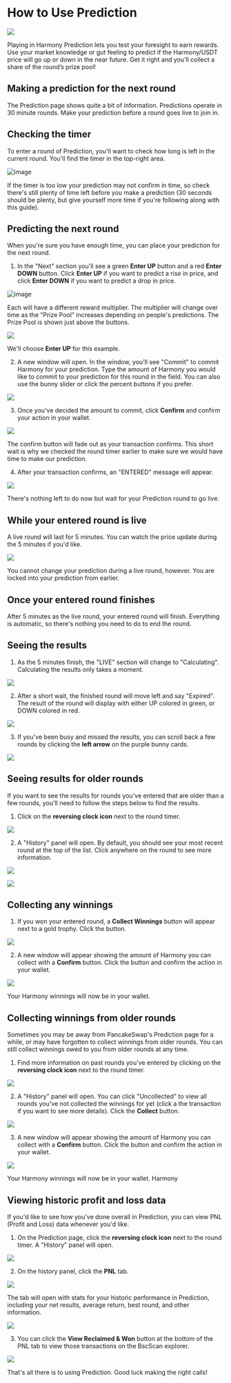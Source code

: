 # How to Use Prediction

![](./.gitbook/assets/docs-masthead-4-.png)

Playing in Harmony Prediction lets you test your foresight to earn rewards. Use your market knowledge or gut feeling to predict if the Harmony/USDT price will go up or down in the near future. Get it right and you’ll collect a share of the round’s prize pool!

## Making a prediction for the next round

The Prediction page shows quite a bit of information. Predictions operate in 30 minute rounds. Make your prediction before a round goes live to join in.

## Checking the timer

To enter a round of Prediction, you'll want to check how long is left in the current round. You'll find the timer in the top-right area.

![image](https://user-images.githubusercontent.com/33264364/133521559-3266c591-43a3-4979-8fc7-0fc871c27d73.png)

If the timer is too low your prediction may not confirm in time, so check there's still plenty of time left before you make a prediction \(30 seconds should be plenty, but give yourself more time if you're following along with this guide\).

## Predicting the next round

When you're sure you have enough time, you can place your prediction for the next round.

1. In the "Next" section you'll see a green **Enter UP** button and a red **Enter DOWN** button. Click **Enter UP** if you want to predict a rise in price, and click **Enter DOWN** if you want to predict a drop in price.

![image](https://user-images.githubusercontent.com/33264364/133521966-4411aff1-2e12-4f9b-8420-385010210d2d.png)

Each will have a different reward multiplier. The multiplier will change over time as the "Prize Pool" increases depending on people's predictions. The Prize Pool is shown just above the buttons.

![](./.gitbook/assets/image%20%28165%29.png)

We'll choose **Enter UP** for this example.

2. A new window will open. In the window, you'll see "Commit" to commit Harmony for your prediction. Type the amount of Harmony you would like to commit to your prediction for this round in the field. You can also use the bunny slider or click the percent buttons if you prefer.

![](./.gitbook/assets/image%20%28132%29.png)

3. Once you've decided the amount to commit, click **Confirm** and confirm your action in your wallet.

![](./.gitbook/assets/image%20%2828%29.png)

The confirm button will fade out as your transaction confirms. This short wait is why we checked the round timer earlier to make sure we would have time to make our prediction.

4. After your transaction confirms, an "ENTERED" message will appear.

![](./.gitbook/assets/image%20%2865%29.png)

There's nothing left to do now but wait for your Prediction round to go live.

## While your entered round is live

A live round will last for 5 minutes. You can watch the price update during the 5 minutes if you'd like.

![](./.gitbook/assets/image%20%28168%29.png)

You cannot change your prediction during a live round, however. You are locked into your prediction from earlier.

## Once your entered round finishes

After 5 minutes as the live round, your entered round will finish. Everything is automatic, so there's nothing you need to do to end the round.

## Seeing the results

1. As the 5 minutes finish, the "LIVE" section will change to "Calculating". Calculating the results only takes a moment.

![](./.gitbook/assets/image%20%2836%29.png)

2. After a short wait, the finished round will move left and say "Expired". The result of the round will display with either UP colored in green, or DOWN colored in red.

![](./.gitbook/assets/image%20%28112%29.png)

3. If you've been busy and missed the results, you can scroll back a few rounds by clicking the **left arrow** on the purple bunny cards.

![](./.gitbook/assets/image%20%28140%29.png)

## Seeing results for older rounds

If you want to see the results for rounds you've entered that are older than a few rounds, you'll need to follow the steps below to find the results.

1. Click on the **reversing clock icon** next to the round timer.

![](./.gitbook/assets/image%20%2838%29.png)

2. A "History" panel will open. By default, you should see your most recent round at the top of the list. Click anywhere on the round to see more information.

![](./.gitbook/assets/image%20%28120%29.png)

![](./.gitbook/assets/image%20%2825%29.png)

## Collecting any winnings

1. If you won your entered round, a **Collect Winnings** button will appear next to a gold trophy. Click the button.

![](./.gitbook/assets/image%20%2815%29.png)

2. A new window will appear showing the amount of Harmony you can collect with a **Confirm** button. Click the button and confirm the action in your wallet.

![](./.gitbook/assets/image%20%28113%29.png)

Your Harmony winnings will now be in your wallet.

## Collecting winnings from older rounds

Sometimes you may be away from PancakeSwap's Prediction page for a while, or may have forgotten to collect winnings from older rounds. You can still collect winnings owed to you from older rounds at any time.

1. Find more information on past rounds you've entered by clicking on the **reversing clock icon** next to the round timer.

![](./.gitbook/assets/image%20%2838%29.png)

2. A "History" panel will open. You can click "Uncollected" to view all rounds you've not collected the winnings for yet \(click a the transaction if you want to see more details\). Click the **Collect** button.

![](./.gitbook/assets/image%20%2811%29.png)

3. A new window will appear showing the amount of Harmony you can collect with a **Confirm** button. Click the button and confirm the action in your wallet.

![](./.gitbook/assets/image%20%28113%29.png)

Your Harmony winnings will now be in your wallet.
Harmony
## Viewing historic profit and loss data

If you'd like to see how you've done overall in Prediction, you can view PNL \(Profit and Loss\) data whenever you'd like.

1. On the Prediction page, click the **reversing clock icon** next to the round timer. A "History" panel will open.

![](./.gitbook/assets/image%20%2838%29.png)

2. On the history panel, click the **PNL** tab.

![](./.gitbook/assets/image%20%2816%29.png)

The tab will open with stats for your historic performance in Prediction, including your net results, average return, best round, and other information.

![](./.gitbook/assets/image%20%2855%29.png)

3. You can click the **View Reclaimed & Won** button at the bottom of the PNL tab to view those transactions on the BscScan explorer.

![](./.gitbook/assets/image%20%2820%29.png)

That's all there is to using Prediction. Good luck making the right calls!